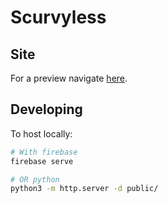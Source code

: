 # Scurvyless
## Site
For a preview navigate [here](https://scurvyless.web.app/).

## Developing
To host locally:
```bash
# With firebase
firebase serve

# OR python
python3 -m http.server -d public/
```

